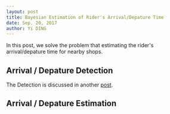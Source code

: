 ```yaml
--- 
layout: post
title: Bayesian Estimation of Rider's Arrival/Depature Time
date: Sep. 20, 2017
author: Yi DING
---
```

[comment]: # (An Estimation of Rider's spatial/temporal point)

In this post, we solve the problem that estimating the rider's arrival/depature time for nearby shops. 

## Arrival / Depature Detection
The Detection is discussed in another [post](https://github.com/dymodi/dymodi.github.io/blob/master/Research/Beacon/Beacon-Rider-Arrival-Depature-Detection.md).

## Arrival / Depature Estimation